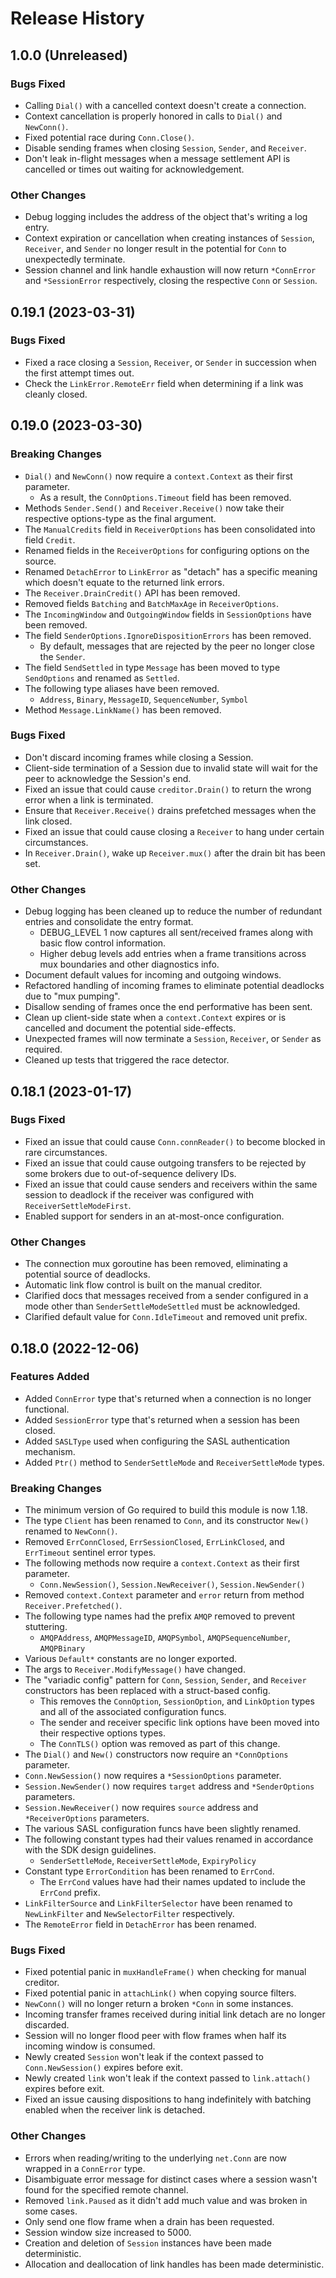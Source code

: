 # Release History

## 1.0.0 (Unreleased)

### Bugs Fixed

* Calling `Dial()` with a cancelled context doesn't create a connection.
* Context cancellation is properly honored in calls to `Dial()` and `NewConn()`.
* Fixed potential race during `Conn.Close()`.
* Disable sending frames when closing `Session`, `Sender`, and `Receiver`.
* Don't leak in-flight messages when a message settlement API is cancelled or times out waiting for acknowledgement.

### Other Changes

* Debug logging includes the address of the object that's writing a log entry.
* Context expiration or cancellation when creating instances of `Session`, `Receiver`, and `Sender` no longer result in the potential for `Conn` to unexpectedly terminate.
* Session channel and link handle exhaustion will now return `*ConnError` and `*SessionError` respectively, closing the respective `Conn` or `Session`.

## 0.19.1 (2023-03-31)

### Bugs Fixed

* Fixed a race closing a `Session`, `Receiver`, or `Sender` in succession when the first attempt times out.
* Check the `LinkError.RemoteErr` field when determining if a link was cleanly closed.

## 0.19.0 (2023-03-30)

### Breaking Changes

* `Dial()` and `NewConn()` now require a `context.Context` as their first parameter.
  * As a result, the `ConnOptions.Timeout` field has been removed.
* Methods `Sender.Send()` and `Receiver.Receive()` now take their respective options-type as the final argument.
* The `ManualCredits` field in `ReceiverOptions` has been consolidated into field `Credit`.
* Renamed fields in the `ReceiverOptions` for configuring options on the source.
* Renamed `DetachError` to `LinkError` as "detach" has a specific meaning which doesn't equate to the returned link errors.
* The `Receiver.DrainCredit()` API has been removed.
* Removed fields `Batching` and `BatchMaxAge` in `ReceiverOptions`.
* The `IncomingWindow` and `OutgoingWindow` fields in `SessionOptions` have been removed.
* The field `SenderOptions.IgnoreDispositionErrors` has been removed.
  * By default, messages that are rejected by the peer no longer close the `Sender`.
* The field `SendSettled` in type `Message` has been moved to type `SendOptions` and renamed as `Settled`.
* The following type aliases have been removed.
  * `Address`, `Binary`, `MessageID`, `SequenceNumber`, `Symbol`
* Method `Message.LinkName()` has been removed.

### Bugs Fixed

* Don't discard incoming frames while closing a Session.
* Client-side termination of a Session due to invalid state will wait for the peer to acknowledge the Session's end.
* Fixed an issue that could cause `creditor.Drain()` to return the wrong error when a link is terminated.
* Ensure that `Receiver.Receive()` drains prefetched messages when the link closed.
* Fixed an issue that could cause closing a `Receiver` to hang under certain circumstances.
* In `Receiver.Drain()`, wake up `Receiver.mux()` after the drain bit has been set.

### Other Changes

* Debug logging has been cleaned up to reduce the number of redundant entries and consolidate the entry format.
  * DEBUG_LEVEL 1 now captures all sent/received frames along with basic flow control information.
  * Higher debug levels add entries when a frame transitions across mux boundaries and other diagnostics info.
* Document default values for incoming and outgoing windows.
* Refactored handling of incoming frames to eliminate potential deadlocks due to "mux pumping".
* Disallow sending of frames once the end performative has been sent.
* Clean up client-side state when a `context.Context` expires or is cancelled and document the potential side-effects.
* Unexpected frames will now terminate a `Session`, `Receiver`, or `Sender` as required.
* Cleaned up tests that triggered the race detector.

## 0.18.1 (2023-01-17)

### Bugs Fixed

* Fixed an issue that could cause `Conn.connReader()` to become blocked in rare circumstances.
* Fixed an issue that could cause outgoing transfers to be rejected by some brokers due to out-of-sequence delivery IDs.
* Fixed an issue that could cause senders and receivers within the same session to deadlock if the receiver was configured with `ReceiverSettleModeFirst`.
* Enabled support for senders in an at-most-once configuration.

### Other Changes

* The connection mux goroutine has been removed, eliminating a potential source of deadlocks.
* Automatic link flow control is built on the manual creditor.
* Clarified docs that messages received from a sender configured in a mode other than `SenderSettleModeSettled` must be acknowledged.
* Clarified default value for `Conn.IdleTimeout` and removed unit prefix.

## 0.18.0 (2022-12-06)

### Features Added
* Added `ConnError` type that's returned when a connection is no longer functional.
* Added `SessionError` type that's returned when a session has been closed.
* Added `SASLType` used when configuring the SASL authentication mechanism.
* Added `Ptr()` method to `SenderSettleMode` and `ReceiverSettleMode` types.

### Breaking Changes
* The minimum version of Go required to build this module is now 1.18.
* The type `Client` has been renamed to `Conn`, and its constructor `New()` renamed to `NewConn()`.
* Removed `ErrConnClosed`, `ErrSessionClosed`, `ErrLinkClosed`, and `ErrTimeout` sentinel error types.
* The following methods now require a `context.Context` as their first parameter.
  * `Conn.NewSession()`, `Session.NewReceiver()`, `Session.NewSender()`
* Removed `context.Context` parameter and `error` return from method `Receiver.Prefetched()`.
* The following type names had the prefix `AMQP` removed to prevent stuttering.
  * `AMQPAddress`, `AMQPMessageID`, `AMQPSymbol`, `AMQPSequenceNumber`, `AMQPBinary`
* Various `Default*` constants are no longer exported.
* The args to `Receiver.ModifyMessage()` have changed.
* The "variadic config" pattern for `Conn`, `Session`, `Sender`, and `Receiver` constructors has been replaced with a struct-based config.
  * This removes the `ConnOption`, `SessionOption`, and `LinkOption` types and all of the associated configuration funcs.
  * The sender and receiver specific link options have been moved into their respective options types.
  * The `ConnTLS()` option was removed as part of this change.
* The `Dial()` and `New()` constructors now require an `*ConnOptions` parameter.
* `Conn.NewSession()` now requires a `*SessionOptions` parameter.
* `Session.NewSender()` now requires `target` address and `*SenderOptions` parameters.
* `Session.NewReceiver()` now requires `source` address and `*ReceiverOptions` parameters.
* The various SASL configuration funcs have been slightly renamed.
* The following constant types had their values renamed in accordance with the SDK design guidelines.
  * `SenderSettleMode`, `ReceiverSettleMode`, `ExpiryPolicy`
* Constant type `ErrorCondition` has been renamed to `ErrCond`.
  * The `ErrCond` values have had their names updated to include the `ErrCond` prefix.
* `LinkFilterSource` and `LinkFilterSelector` have been renamed to `NewLinkFilter` and `NewSelectorFilter` respectively.
* The `RemoteError` field in `DetachError` has been renamed.

### Bugs Fixed
* Fixed potential panic in `muxHandleFrame()` when checking for manual creditor.
* Fixed potential panic in `attachLink()` when copying source filters.
* `NewConn()` will no longer return a broken `*Conn` in some instances.
* Incoming transfer frames received during initial link detach are no longer discarded.
* Session will no longer flood peer with flow frames when half its incoming window is consumed.
* Newly created `Session` won't leak if the context passed to `Conn.NewSession()` expires before exit.
* Newly created `link` won't leak if the context passed to `link.attach()` expires before exit.
* Fixed an issue causing dispositions to hang indefinitely with batching enabled when the receiver link is detached.

### Other Changes
* Errors when reading/writing to the underlying `net.Conn` are now wrapped in a `ConnError` type.
* Disambiguate error message for distinct cases where a session wasn't found for the specified remote channel.
* Removed `link.Paused` as it didn't add much value and was broken in some cases.
* Only send one flow frame when a drain has been requested.
* Session window size increased to 5000.
* Creation and deletion of `Session` instances have been made deterministic.
* Allocation and deallocation of link handles has been made deterministic.
